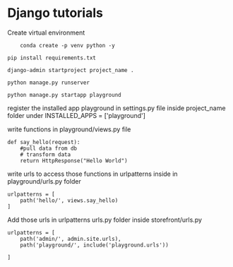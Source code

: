 # Django tutorials

Create virtual environment 
```
    conda create -p venv python -y
```

```
pip install requirements.txt
```

```
django-admin startproject project_name .
```

```
python manage.py runserver
```

```
python manage.py startapp playground
```

register the installed app playground in settings.py file inside project_name folder under INSTALLED_APPS = ['playground']

write functions in playground/views.py file
```
def say_hello(request):
    #pull data from db 
    # transform data 
    return HttpResponse("Hello World")
```

write urls to access those functions in urlpatterns inside in playground/urls.py folder
```
urlpatterns = [
    path('hello/', views.say_hello)
]
```

Add those urls in urlpatterns urls.py folder inside storefront/urls.py
```
urlpatterns = [
    path('admin/', admin.site.urls),
    path('playground/', include('playground.urls'))
    
]
```




